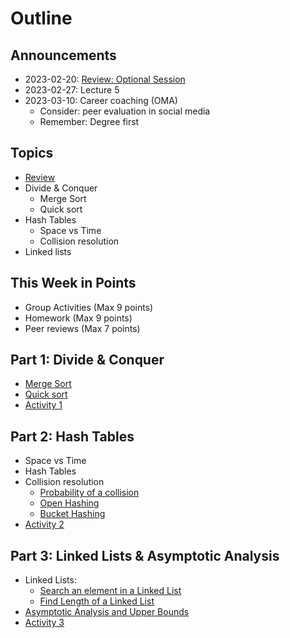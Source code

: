# Outline

## Announcements

- 2023-02-20: [Review: Optional Session](https://github.com/TT00FE39-3001/lecture-2023-02-20-review)
- 2023-02-27: Lecture 5
- 2023-03-10: Career coaching (OMA)
  - Consider: peer evaluation in social media
  - Remember: Degree first

## Topics

- [Review](./review.md)
- Divide & Conquer
  - Merge Sort
  - Quick sort
- Hash Tables
  - Space vs Time
  - Collision resolution
- Linked lists

## This Week in Points

- Group Activities (Max 9 points)
- Homework (Max 9 points)
- Peer reviews (Max 7 points)

## Part 1: Divide & Conquer

- [Merge Sort](https://opendsa-server.cs.vt.edu/OpenDSA/Books/Everything/html/Mergesort.html)
- [Quick sort](https://opendsa-server.cs.vt.edu/OpenDSA/Books/Everything/html/Quicksort.html)
- [Activity 1](./activity1)

## Part 2: Hash Tables

- Space vs Time
- Hash Tables
- Collision resolution
  - [Probability of a collision](https://opendsa-server.cs.vt.edu/ODSA/StandaloneModules/20200825204059/html/HashFunc.html)
  - [Open Hashing](https://opendsa-server.cs.vt.edu/OpenDSA/Books/Everything/html/OpenHash.html)
  - [Bucket Hashing](https://opendsa-server.cs.vt.edu/OpenDSA/Books/Everything/html/BucketHash.html)
- [Activity 2](./activity2)

## Part 3: Linked Lists & Asymptotic Analysis

- Linked Lists:
  - [Search an element in a Linked List](https://www.geeksforgeeks.org/search-an-element-in-a-linked-list-iterative-and-recursive/)
  - [Find Length of a Linked List](https://www.geeksforgeeks.org/find-length-of-a-linked-list-iterative-and-recursive/?ref=lbp)
- [Asymptotic Analysis and Upper Bounds](https://opendsa-server.cs.vt.edu/OpenDSA/Books/Everything/html/AnalAsymptotic.html)
- [Activity 3](./activity3)
